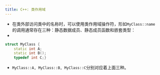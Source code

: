 ```yaml
---
title: C++: 类作用域
---
```

- 在类外部访问类中的名称时，可以使用类作用域操作符，形如`MyClass::name`的调用通常存在三种：静态数据成员、静态成员函数和嵌套类型：
- 
```c++
struct MyClass {
    static int A;
    static int B();
    typedef int C;}
```
- `MyClass::A, MyClass::B, MyClass::C`分别对应着上面三种。